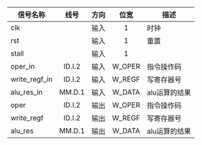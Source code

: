 | 信号名称      |  线号  | 方向 |  位宽  | 描述          |
| ------------- | :----: | :--: | :----: | ------------- |
| clk           |        | 输入 |   1    | 时钟          |
| rst           |        | 输入 |   1    | 重置          |
| stall         |        | 输入 |   1    |               |
| oper_in       | ID.I.2 | 输入 | W_OPER | 指令操作码    |
| write_regf_in | ID.I.2 | 输入 | W_REGF | 写寄存器号    |
| alu_res_in    | MM.D.1 | 输入 | W_DATA | alu运算的结果 |
| oper          | ID.I.2 | 输出 | W_OPER | 指令操作码    |
| write_regf    | ID.I.2 | 输出 | W_REGF | 写寄存器号    |
| alu_res       | MM.D.1 | 输出 | W_DATA | alu运算的结果 |

